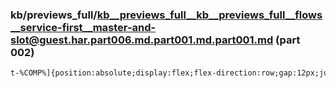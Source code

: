 ### kb/previews_full/kb__previews_full__kb__previews_full__flows__service-first__master-and-slot@guest.har.part006.md.part001.md.part001.md (part 002)

```md
t-%COMP%]{position:absolute;display:flex;flex-direction:row;gap:12px;justify-content:center;padding:12px;background:var(--y-core
```

```
